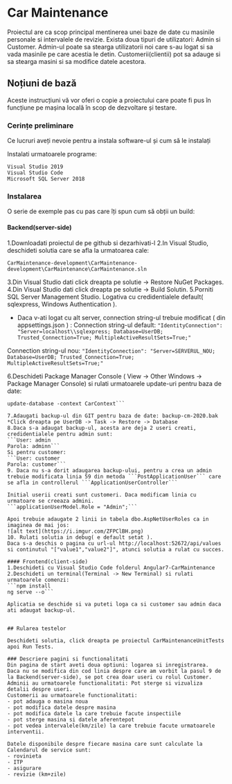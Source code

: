 # Car Maintenance
Proiectul are ca scop principal mentinerea unei baze de date cu masinile personale si intervalele de revizie.
Exista doua tipuri de utilizatori: Admin si Customer.
Admin-ul poate sa stearga utilizatorii noi care s-au logat si sa vada masinile pe care acestia le detin.
Customerii(clientii) pot sa adauge si sa stearga masini si sa modifice datele acestora.

## Noțiuni de bază

Aceste instrucțiuni vă vor oferi o copie a proiectului care poate fi pus în funcțiune pe mașina locală în scop de dezvoltare și testare. 

### Cerințe preliminare

Ce lucruri aveți nevoie pentru a instala software-ul și cum să le instalați

Instalati urmatoarele programe: 
```
Visual Studio 2019
Visual Studio Code
Microsoft SQL Server 2018
```

### Instalarea

O serie de exemple pas cu pas care îți spun cum să obții un build:

#### Backend(server-side)
1.Downloadati proiectul de pe github si dezarhivati-l
2.In Visual Studio, deschideti solutia care se afla la urmatoarea cale:
```
CarMaintenance-development\CarMaintenance-development\CarMaintenance\CarMaintenance.sln
```
3.Din Visual Studio dati click dreapta pe solutie -> Restore NuGet Packages.
4.Din Visual Studio dati click dreapta pe solutie -> Build Solutin.
5.Porniti SQL Server Management Studio. Logativa cu credidentialele default( sqlexpress, Windows Authentication ).
* Daca v-ati logat cu alt server, connection string-ul trebuie modificat ( din appsettings.json ) :
Connection string-ul default:
```"IdentityConnection": "Server=localhost\\sqlexpress; Database=UserDB; Trusted_Connection=True; MultipleActiveResultSets=True;"```

Connection string-ul nou:
```"IdentityConnection": "Server=SERVERUL_NOU; Database=UserDB; Trusted_Connection=True; MultipleActiveResultSets=True;"```

6.Deschideti Package Manager Console ( View -> Other Windows -> Package Manager Console) si rulati urmatoarele update-uri pentru baza de date:
```update-database -context AuthenticationContext
update-database -context CarContext```

7.Adaugati backup-ul din GIT pentru baza de date: backup-cm-2020.bak
*Click dreapta pe UserDB -> Task -> Restore -> Database
8.Daca s-a adaugat backup-ul, acesta are deja 2 useri creati, credidentialele pentru admin sunt:
```User: admin
Parola: adminn```
Si pentru customer:
```User: customer
Parola: customer```
9. Daca nu s-a dorit adaugarea backup-ului, pentru a crea un admin trebuie modificata linia 59 din metoda ```PostApplicationUser``` care se afla in controllerul ```ApplicationUserController```

Initial userii creati sunt customeri. Daca modificam linia cu urmatoare se creeaza admini.
```applicationUserModel.Role = "Admin";```

Apoi trebuie adaugate 2 linii in tabela dbo.AspNetUserRoles ca in imaginea de mai jos: 
![alt text](https://i.imgur.com/ZFPClBH.png)
10. Rulati solutia in debug( e default setat ).
Daca s-a deschis o pagina cu url-ul http://localhost:52672/api/values si continutul "["value1","value2"]", atunci solutia a rulat cu succes.

#### Frontend(client-side)
1.Deschideti cu Visual Studio Code folderul Angular7-CarMaintenance
2.Deschideti un terminal(Terminal -> New Terminal) si rulati urmatoarele comenzi:
```npm install
ng serve --o```

Aplicatia se deschide si va puteti loga ca si customer sau admin daca ati adaugat backup-ul.


## Rularea testelor

Deschideti solutia, click dreapta pe proiectul CarMaintenanceUnitTests apoi Run Tests.

### Descriere pagini si functionalitati
Din pagina de start aveti doua optiuni: logarea si inregistrarea.
Daca nu se modifica din cod linia despre care am vorbit la pasul 9 de la Backend(server-side), se pot crea doar useri cu rolul Customer.
Adminii au urmatoarele functionalitati: Pot sterge si vizualiza detalii despre useri.
Customerii au urmatoarele functionalitati:
- pot adauga o masina noua 
- pot modifica datele despre masina
- pot modifica datele la care trebuie facute inspectiile
- pot sterge masina si datele aferentepot
- pot vedea intervalele(km/zile) la care trebuie facute urmatoarele interventii.

Datele disponibile despre fiecare masina care sunt calculate la Calendarul de service sunt:
- rovinieta
- ITP
- asigurare
- revizie (km+zile)



